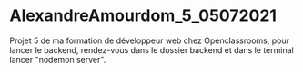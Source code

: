 # AlexandreAmourdom_5_05072021
Projet 5 de ma formation de développeur web chez Openclassrooms, pour lancer le backend, rendez-vous dans le dossier backend et dans le terminal lancer "nodemon server".
